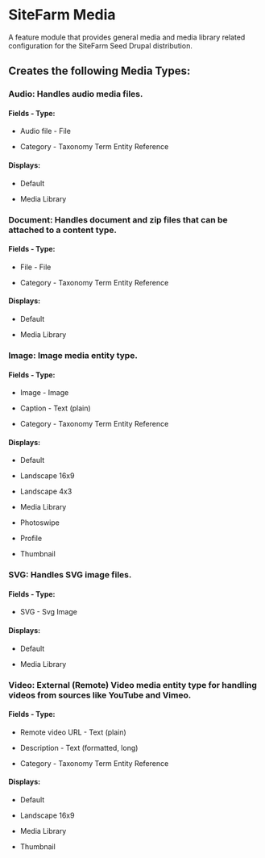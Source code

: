 # SiteFarm Media
A feature module that provides general media and media library related configuration for the SiteFarm Seed Drupal distribution.

## Creates the following Media Types:

### Audio: Handles audio media files.

#### Fields - Type: 

* Audio file - File

* Category - Taxonomy Term Entity Reference

#### Displays:

* Default

* Media Library

### Document: Handles document and zip files that can be attached to a content type.

#### Fields - Type:

* File - File

* Category - Taxonomy Term Entity Reference

#### Displays:

* Default

* Media Library

### Image: Image media entity type.

#### Fields - Type:

* Image - Image

* Caption - Text (plain)

* Category - Taxonomy Term Entity Reference

#### Displays:

* Default

* Landscape 16x9

* Landscape 4x3

* Media Library

* Photoswipe

* Profile

* Thumbnail

### SVG: Handles SVG image files.

#### Fields - Type:

* SVG - Svg Image

#### Displays:

* Default

* Media Library

### Video: External (Remote) Video media entity type for handling videos from sources like YouTube and Vimeo.

#### Fields - Type:

* Remote video URL - Text (plain)

* Description - Text (formatted, long)

* Category - Taxonomy Term Entity Reference

#### Displays:

* Default

* Landscape 16x9

* Media Library

* Thumbnail

